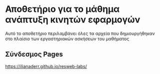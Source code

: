 # Αποθετήριο για το μάθημα ανάπτυξη κινητών εφαρμογών
Αυτό το αποθετήριο περιλαμβάνει όλες τα αρχεία που δημιουργήθηκαν στο
πλαίσιο των εργαστηριακών ασκήσεων του μαθήματος
## Σύνδεσμος Pages
https://ilianaderr.github.io/resweb-labs/
